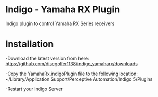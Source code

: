 Indigo - Yamaha RX Plugin
====

Indigo plugin to control Yamaha RX Series receivers

Installation
====

-Download the latest version from here:
	https://github.com/discgolfer1138/indigo_yamaharx/downloads

-Copy the YamahaRx.indigoPlugin file to the following location:
	~/Library/Application Support/Perceptive Automation/Indigo 5/Plugins

-Restart your Indigo Server